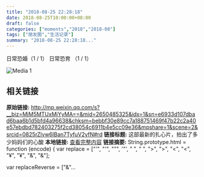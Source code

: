 ```yaml
---
title: "2018-08-25 22:28:18"
date: 2018-08-25T10:00:00+08:00
draft: false
categories: ["moments","2018","2018-08"]
tags: ["朋友圈","生活记录"]
summary: "2018-08-25 22:28:18..."
---
```


日常恐婚（1 / 1） 日常恐育 （1 / 1）

![Media 1](/Moments/photos/2018-08-25/201808252228180.jpg)

## 相关链接

**原始链接:** http://mp.weixin.qq.com/s?__biz=MjM5MTUxMjYyMA==&mid=2650485325&idx=1&sn=e6933d107dbad6baa6b1d5bfd4a96638&chksm=bebbf30e89cc7a188751469f47b22c2a40e57ebdbd782403275f2cd38054c6911b4e5cc09e36&mpshare=1&scene=2&srcid=0825rZlvw6IBan7TyfuV2yfN#rd
**链接标题:** 这部最新的扎心片，拍出了多少妈妈们的心酸
**本地链接:** [查看完整内容](/link_content/2018/08/2018-08-25/link_content/)
**链接摘要:** String.prototype.html = function (encode) {
  var replace = ["&#39;", "'", "&quot;", '"', "&nbsp;", " ", "&gt;", ">", "&lt;", "<", "&yen;", "¥", "&amp;", "&"];
 
 
 
 
 
  
  var replaceReverse = ["&"...

